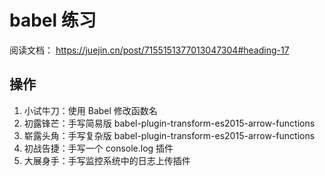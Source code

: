 # babel 练习

阅读文档：
https://juejin.cn/post/7155151377013047304#heading-17

## 操作

1. 小试牛刀：使用 Babel 修改函数名
2. 初露锋芒：手写简易版 babel-plugin-transform-es2015-arrow-functions
3. 崭露头角：手写复杂版 babel-plugin-transform-es2015-arrow-functions
4. 初战告捷：手写一个 console.log 插件
5. 大展身手：手写监控系统中的日志上传插件
